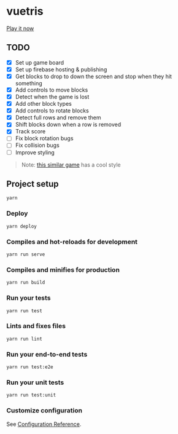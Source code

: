 # vuetris

[Play it now](https://vuetris.web.app/)

## TODO

- [x] Set up game board
- [x] Set up firebase hosting & publishing
- [x] Get blocks to drop to down the screen and stop when they hit something
- [x] Add controls to move blocks
- [x] Detect when the game is lost
- [x] Add other block types
- [x] Add controls to rotate blocks
- [x] Detect full rows and remove them
- [x] Shift blocks down when a row is removed
- [x] Track score
- [ ] Fix block rotation bugs
- [ ] Fix collision bugs
- [ ] Improve styling

> Note: [this similar game](https://binaryify.github.io/vue-tetris/) has a cool style

## Project setup
```
yarn
```

### Deploy
```
yarn deploy
```

### Compiles and hot-reloads for development
```
yarn run serve
```

### Compiles and minifies for production
```
yarn run build
```

### Run your tests
```
yarn run test
```

### Lints and fixes files
```
yarn run lint
```

### Run your end-to-end tests
```
yarn run test:e2e
```

### Run your unit tests
```
yarn run test:unit
```

### Customize configuration
See [Configuration Reference](https://cli.vuejs.org/config/).


